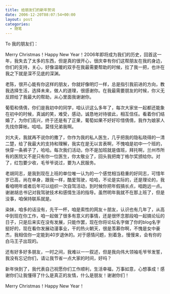 ```yaml
---
title: 给朋友们的新年贺词
date: 2006-12-20T08:07:54+00:00
layout: post
categories:
  - 随笔
---
```


To 我的朋友们：

Merry Christmas！Happy New Year！2006年即将成为我们的历史，回首这一年，我失去了太多的东西，但是真的很开心，很庆幸有你们这帮朋友在我的身边，你们的支持，关心，好像温暖的双手在我最需要帮助的时候，拉了我一把，也许在我之下就是深不见底的深渊。

老陈，很开心能有你这样的朋友，你就好像明灯一样，总是指引我前进的方向，教我选择生活，选择未来，做人的道理，很感谢你。在我最需要朋友的时候，你义无反顾给了我最大的帮助，从心里面我谢谢你。

葡萄和倩倩，你们是我初中的同学，咱认识这么多年了，每次大家坐一起都还能象在初中的时候，真诚的笑，难受，感动，诚恳地对待彼此，相互信任。看着你们结婚了，为你们高兴，终于还是有了正果，葡萄如果不好好珍惜倩倩，我作为娘家人先找你算帐。哈哈。莫怪兄弟我啊。

刘大夫，我就再不说你的撒了，你作为我的私人医生，几乎把我的隐私晓得的一清二楚，给了我最大的支持和理解，我实在是无以言表啊，不愧咱是初中一个班的，快穿一条裤子了，哈哈。每次我们活动，你不是加班就是值班，拜托啊，兰州市所有的医院又不是只有你一位医生，你太敬业了，回头我把南丁格尔奖颁给你。对了，红包要少收，毛爷爷说过，要为人民服务。

老胡同志，是我到现在上班的单位唯一认为的一个感觉相当稳重的好同志，可惜年岁已高，尚在单身，跟我一样，酷爱驾驶，哈哈，不论是实际的，还是理论的，我看咱明年或者后年可以组织一次自驾活动，到时候你把年假搞长点，咱跑远一点。谢谢胡总书记对我驾驶技术和感情生活的指导。虽然明年我就不在那上班了，但是没事，咱保持联系就是。

染妹，咱多的话没有，先干一杯，咱是索性的网友＋朋友，认识也有几年了，从高中到现在你工作，咱一起做了很多有意义的事情，还是很怀念那段咱一起搞论坛的日子，只是后来实在没有发展，只能作罢，现在你将论坛名字做了你的blog名字挺好的，现在看你发展动漫事业，干的热火朝天，很是羡慕你啊，不愧是女中豪杰，我相信你一定能到40岁退休的。对于感情问题，别着急，慢慢来，会有你的白马王子出现的。

还有好多好多朋友，一时之间，我难以一一叙述，但是我向伟大领袖毛爷爷发誓，我没有忘记你们，请让我节省一点大家的时间，好吗？

新年快到了，我代表自己祝愿你们工作顺利，生活幸福，万事如意，心想事成！感谢你们让我懂得了什么是真正的友情，什么是朋友！谢谢你们！

Merry Christmas！Happy New Year！

